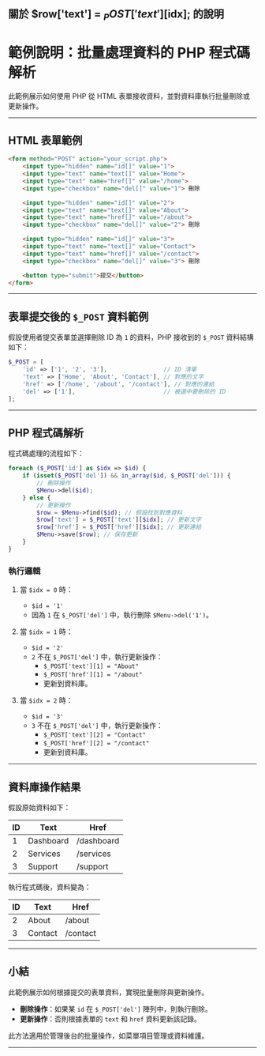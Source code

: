 ## 關於 $row['text'] = $_POST['text'][$idx]; 的說明

# 範例說明：批量處理資料的 PHP 程式碼解析

此範例展示如何使用 PHP 從 HTML 表單接收資料，並對資料庫執行批量刪除或更新操作。

---

## HTML 表單範例

```html
<form method="POST" action="your_script.php">
    <input type="hidden" name="id[]" value="1">
    <input type="text" name="text[]" value="Home">
    <input type="text" name="href[]" value="/home">
    <input type="checkbox" name="del[]" value="1"> 刪除

    <input type="hidden" name="id[]" value="2">
    <input type="text" name="text[]" value="About">
    <input type="text" name="href[]" value="/about">
    <input type="checkbox" name="del[]" value="2"> 刪除

    <input type="hidden" name="id[]" value="3">
    <input type="text" name="text[]" value="Contact">
    <input type="text" name="href[]" value="/contact">
    <input type="checkbox" name="del[]" value="3"> 刪除

    <button type="submit">提交</button>
</form>
```

---

## 表單提交後的 `$_POST` 資料範例

假設使用者提交表單並選擇刪除 ID 為 `1` 的資料，PHP 接收到的 `$_POST` 資料結構如下：

```php
$_POST = [
    'id' => ['1', '2', '3'],                // ID 清單
    'text' => ['Home', 'About', 'Contact'], // 對應的文字
    'href' => ['/home', '/about', '/contact'], // 對應的連結
    'del' => ['1'],                         // 被選中要刪除的 ID
];
```

---

## PHP 程式碼解析

程式碼處理的流程如下：

```php
foreach ($_POST['id'] as $idx => $id) {
    if (isset($_POST['del']) && in_array($id, $_POST['del'])) {
        // 刪除操作
        $Menu->del($id);
    } else {
        // 更新操作
        $row = $Menu->find($id); // 假設找到對應資料
        $row['text'] = $_POST['text'][$idx]; // 更新文字
        $row['href'] = $_POST['href'][$idx]; // 更新連結
        $Menu->save($row); // 保存更新
    }
}
```

### 執行邏輯

1. 當 `$idx = 0` 時：
   - `$id = '1'`
   - 因為 `1` 在 `$_POST['del']` 中，執行刪除 `$Menu->del('1')`。

2. 當 `$idx = 1` 時：
   - `$id = '2'`
   - `2` 不在 `$_POST['del']` 中，執行更新操作：
     - `$_POST['text'][1] = "About"`
     - `$_POST['href'][1] = "/about"`
     - 更新到資料庫。

3. 當 `$idx = 2` 時：
   - `$id = '3'`
   - `3` 不在 `$_POST['del']` 中，執行更新操作：
     - `$_POST['text'][2] = "Contact"`
     - `$_POST['href'][2] = "/contact"`
     - 更新到資料庫。

---

## 資料庫操作結果

假設原始資料如下：

| ID  | Text      | Href       |
|-----|-----------|------------|
| 1   | Dashboard | /dashboard |
| 2   | Services  | /services  |
| 3   | Support   | /support   |

執行程式碼後，資料變為：

| ID  | Text      | Href       |
|-----|-----------|------------|
| 2   | About     | /about     |
| 3   | Contact   | /contact   |

---

## 小結

此範例展示如何根據提交的表單資料，實現批量刪除與更新操作。  

- **刪除操作**：如果某 `id` 在 `$_POST['del']` 陣列中，則執行刪除。
- **更新操作**：否則根據表單的 `text` 和 `href` 資料更新該記錄。

此方法適用於管理後台的批量操作，如菜單項目管理或資料維護。

---
